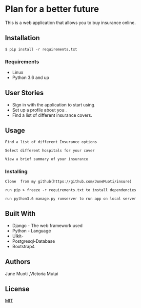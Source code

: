 # Plan for a better future

This is a web application that allows you to buy insurance online.

## Installation
`$ pip install -r requirements.txt`

### Requirements
* Linux
* Python 3.6 and up

## User Stories

* Sign in with the application to start using.
* Set up a profile about you .
* Find a list of different insurance covers.

## Usage
```
Find a list of different Insurance options
```
```
Select different hospitals for your cover
```
```
View a brief summary of your insurance
```

### Installing
```
Clone  from my github(https://github.com/JuneMuoti/insure)
```
```
run pip > freeze -r requirements.txt to install dependencies
```
```
run python3.6 manage.py runserver to run app on local server
```


## Built With

* Django - The web framework used
* Python - Language
* UIkit-
* Postgresql-Database
* Bootstrap4
## Authors

June Muoti ,VIctoria Mutai


## License
[MIT](https://choosealicense.com/licenses/mit/)
